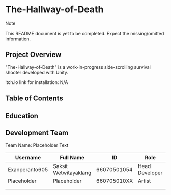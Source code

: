 # The-Hallway-of-Death
> [!NOTE]
> This README document is yet to be completed. Expect the missing/omitted information.

## Project Overview
"The-Hallway-of-Death" is a work-in-progress side-scrolling survival shooter developed with Unity.

itch.io link for installation: N/A

## Table of Contents

## Education

## Development Team

Team Name: Placeholder Text 

| Username | Full Name | ID | Role | Email |
| ------------- | ------------- | ----- | ----- | ----- |
| Exanperanto605 | Saksit Wetwitayaklang | 66070501054 | Head Developer | saksit.wetw@kmutt.ac.th |
| Placeholder | Placeholder | 660705010XX | Artist | placeholder@kmutt.ac.th |
| | | | | |
| | | | | |

